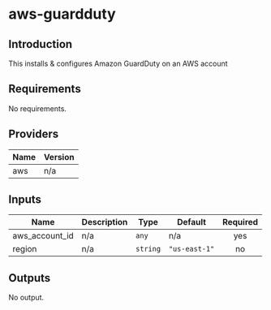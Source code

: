 # aws-guardduty
## Introduction

This installs & configures Amazon GuardDuty on an AWS account

## Requirements

No requirements.

## Providers

| Name | Version |
|------|---------|
| aws | n/a |

## Inputs

| Name | Description | Type | Default | Required |
|------|-------------|------|---------|:--------:|
| aws\_account\_id | n/a | `any` | n/a | yes |
| region | n/a | `string` | `"us-east-1"` | no |

## Outputs

No output.

